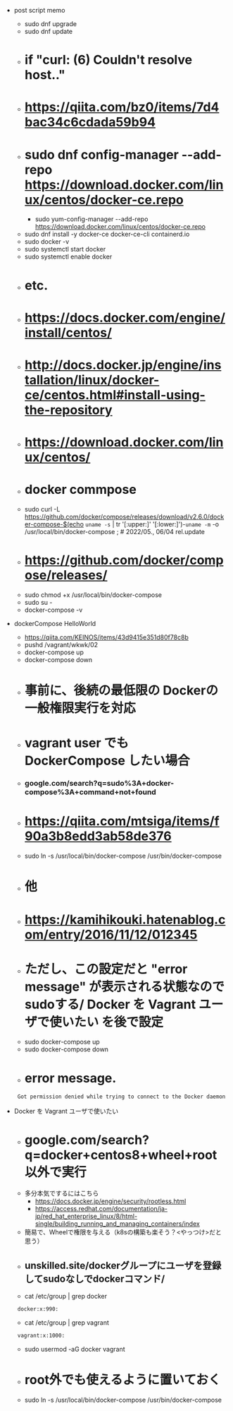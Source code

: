 
- post script memo
    - sudo dnf upgrade
    - sudo dnf update
    - # if "curl: (6) Couldn't resolve host.."
    - # https://qiita.com/bz0/items/7d4bac34c6cdada59b94
    - # sudo dnf config-manager --add-repo https://download.docker.com/linux/centos/docker-ce.repo
        - sudo yum-config-manager --add-repo https://download.docker.com/linux/centos/docker-ce.repo
    - sudo dnf install -y docker-ce docker-ce-cli containerd.io
    - sudo docker -v
    - sudo systemctl start docker
    - sudo systemctl enable docker
    - # etc.
    - # https://docs.docker.com/engine/install/centos/
    - # http://docs.docker.jp/engine/installation/linux/docker-ce/centos.html#install-using-the-repository
    - # https://download.docker.com/linux/centos/
    - # docker commpose
    - sudo curl -L https://github.com/docker/compose/releases/download/v2.6.0/docker-compose-$(echo `uname -s` | tr '[:upper:]' '[:lower:]')-`uname -m` -o /usr/local/bin/docker-compose ; # 2022/05., 06/04 rel.update
    - # https://github.com/docker/compose/releases/
    - sudo chmod +x /usr/local/bin/docker-compose
    - sudo su -
    - docker-compose -v

- dockerCompose HelloWorld
    - https://qiita.com/KEINOS/items/43d9415e351d80f78c8b
    - pushd /vagrant/wkwk/02
    - docker-compose up
    - docker-compose down
    - # 事前に、後続の最低限の Dockerの一般権限実行を対応
    - # vagrant user でも DockerCompose したい場合
    - ### google.com/search?q=sudo%3A+docker-compose%3A+command+not+found
    - # https://qiita.com/mtsiga/items/f90a3b8edd3ab58de376
    - sudo ln -s /usr/local/bin/docker-compose /usr/bin/docker-compose
    - # 他
    - # https://kamihikouki.hatenablog.com/entry/2016/11/12/012345
    - # ただし、この設定だと "error message" が表示される状態なのでsudoする/ Docker を Vagrant ユーザで使いたい を後で設定
    - sudo docker-compose up
    - sudo docker-compose down
    - # error message.
     ```bash
      Got permission denied while trying to connect to the Docker daemon socket at unix:///var/run/docker.sock: Get "http://%2Fvar%2Frun%2Fdocker.sock/v1.24/containers/json?all=1&filters=%7B%22label%22%3A%7B%22com.docker.compose.project%3D02%22%3Atrue%7D%7D&limit=0": dial unix /var/run/docker.sock: connect: permission denied
     ```


- Docker を Vagrant ユーザで使いたい
    - # google.com/search?q=docker+centos8+wheel+root以外で実行
    - 多分本気でするにはこちら
        - https://docs.docker.jp/engine/security/rootless.html
        - https://access.redhat.com/documentation/ja-jp/red_hat_enterprise_linux/8/html-single/building_running_and_managing_containers/index
    - 簡易で、Wheelで権限を与える（k8sの構築も楽そう？<やっつけ>だと思う）
    - ## unskilled.site/dockerグループにユーザを登録してsudoなしでdockerコマンド/
    - cat /etc/group | grep docker
     ```bash
      docker:x:990:
     ```
    - cat /etc/group | grep vagrant
     ```bash
      vagrant:x:1000:
     ```
    - sudo usermod -aG docker vagrant
    - # root外でも使えるように置いておく
    - sudo ln -s /usr/local/bin/docker-compose /usr/bin/docker-compose

